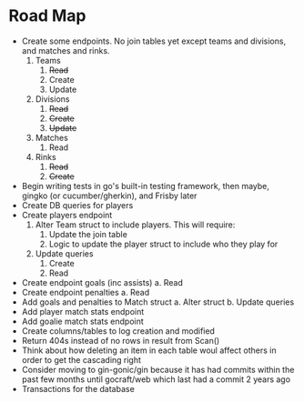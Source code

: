# Road Map
* Create some endpoints. No join tables yet except teams and divisions, and matches and rinks.
    1. Teams
        1. ~~Read~~
        2. Create
        3. Update
    2. Divisions
        1. ~~Read~~
        2. ~~Create~~
        3. ~~Update~~
    3. Matches
        1. Read
    4. Rinks
        1. ~~Read~~
        2. ~~Create~~
* Begin writing tests in go's built-in testing framework, then maybe, gingko (or cucumber/gherkin), and Frisby later
* Create DB queries for players
* Create players endpoint
    1. Alter Team struct to include players. This will require:
        1. Update the join table
        2. Logic to update the player struct to include who they play for
    2. Update queries
        1. Create
        2. Read
* Create endpoint goals (inc assists)
    a. Read
* Create endpoint penalties
    a. Read
* Add goals and penalties to Match struct
    a. Alter struct
    b. Update queries
* Add player match stats endpoint
* Add goalie match stats endpoint
* Create columns/tables to log creation and modified
* Return 404s instead of no rows in result from Scan()
* Think about how deleting an item in each table woul affect others in order to get the cascading right
* Consider moving to gin-gonic/gin because it has had commits within the past few months until gocraft/web which last had a commit 2 years ago
* Transactions for the database
